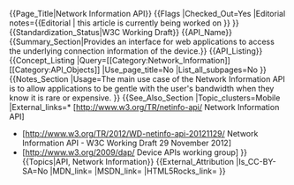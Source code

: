 {{Page_Title|Network Information API}}
{{Flags
|Checked_Out=Yes
|Editorial notes={{Editorial
| this article is currently being worked on
}}
}}
{{Standardization_Status|W3C Working Draft}}
{{API_Name}}
{{Summary_Section|Provides an interface for web applications to access the underlying connection information of the device.}}
{{API_Listing}}
{{Concept_Listing
|Query=[[Category:Network_Information]][[Category:API_Objects]]
|Use_page_title=No
|List_all_subpages=No
}}
{{Notes_Section
|Usage=The main use case of the Network Information API is to allow applications to be gentle with the user's bandwidth when they know it is rare or expensive.
}}
{{See_Also_Section
|Topic_clusters=Mobile
|External_links=* [http://www.w3.org/TR/netinfo-api/ Network Information API]
* [http://www.w3.org/TR/2012/WD-netinfo-api-20121129/ Network Information API - W3C Working Draft 29 November 2012]
* [http://www.w3.org/2009/dap/ Device APIs working group]
}}
{{Topics|API, Network Information}}
{{External_Attribution
|Is_CC-BY-SA=No
|MDN_link=
|MSDN_link=
|HTML5Rocks_link=
}}